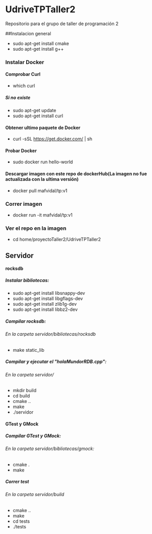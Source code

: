 
# UdriveTPTaller2
Repositorio para el grupo de taller de programación 2

##Instalacion general

 - sudo apt-get install cmake
 - sudo apt-get install g++

### Instalar Docker
#### Comprobar Curl

 - which curl

##### Si no existe

 - sudo apt-get update
 - sudo apt-get install curl

#### Obtener ultimo paquete de Docker

 - curl -sSL https://get.docker.com/ | sh
 
#### Probar Docker

 - sudo docker run hello-world

#### Descargar imagen con este repo de dockerHub(La imagen no fue actualizada con la ultima versión)

 - docker pull mafvidal/tp:v1

### Correr imagen

 - docker run -it mafvidal/tp:v1

### Ver el repo en la imagen

 - cd home/proyectoTaller2/UdriveTPTaller2

## Servidor

#### rocksdb

##### Instalar bibliotecas:

 - sudo apt-get install libsnappy-dev
 - sudo apt-get install libgflags-dev
 - sudo apt-get install zlib1g-dev
 - sudo apt-get install libbz2-dev

##### Compilar rocksdb:

###### En la carpeta servidor/bibliotecas/rocksdb

 - make static_lib

##### Compilar y ejecutar el "holaMundorRDB.cpp":

###### En la carpeta servidor/

 - mkdir build
 - cd build
 - cmake ..
 - make
 - ./servidor

#### GTest y GMock

##### Compilar GTest y GMock:

###### En la carpeta servidor/bibliotecas/gmock:

 - cmake .
 - make

##### Correr test

###### En la carpeta servidor/build

 - cmake ..
 - make
 - cd tests
 - ./tests
